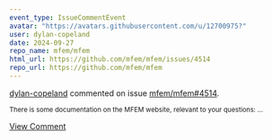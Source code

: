 ```yaml
---
event_type: IssueCommentEvent
avatar: "https://avatars.githubusercontent.com/u/12700975?"
user: dylan-copeland
date: 2024-09-27
repo_name: mfem/mfem
html_url: https://github.com/mfem/mfem/issues/4514
repo_url: https://github.com/mfem/mfem
---
```


<a href='https://github.com/dylan-copeland' target='_blank'>dylan-copeland</a> commented on issue <a href='https://github.com/mfem/mfem/issues/4514' target='_blank'>mfem/mfem#4514</a>.

<small>There is some documentation on the MFEM website, relevant to your questions:...</small>

<a href='https://github.com/mfem/mfem/issues/4514' target='_blank'>View Comment</a>